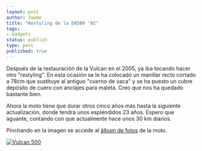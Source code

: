 ```yaml
---
layout: post
author: Jaume
title: "Restyling de la EN500 '92"
tags:
- Gadgets
status: publish
type: post
published: true
---
```

Después de la restauración de la Vulcan en el 2005, ya iba tocando hacer otro "restyling". En esta ocasión se le ha colocado un manillar recto cortado a 78cm que sustituye al antiguo "cuerno de vaca" y se ha puesto un cubre depósito de cuero con anclajes para maleta. Creo que nos ha quedado bastante bien.

Ahora la moto tiene que durar otros cinco años más hasta la siguiente actualización, donde tendrá unos espléndidos 23 años.  Espero que aguante, contando con que actualmente hace unos 30 km diarios.

Pinchando en la imagen se accede al [álbum de fotos](https://www.flickr.com/photos/lerion/albums/72157624577742528) de la moto.

[![Vulcan 500](http://farm3.static.flickr.com/2721/4250589903_8f45edd4e0_z.jpg)](https://www.flickr.com/photos/lerion/albums/72157624577742528)
